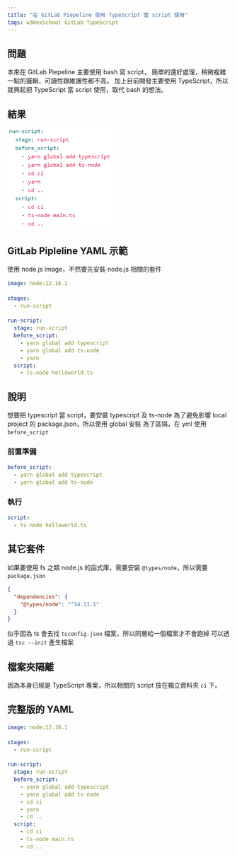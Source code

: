 ```yaml
---
title: "在 GitLab Piepeline 使用 TypeScript 當 script 使用"
tags: w3HexSchool GitLab TypeScript
---
```


## 問題

本來在 GitLab Piepeline 主要使用 bash 寫 script，
簡單的還好處理，稍微複雜一點的邏輯，可讀性跟維護性都不高。
加上目前開發主要使用 TypeScript，所以就興起把 TypeScript 當 script 使用，取代 bash 的想法。

## 結果

![](/assets/images/2020-12-19/2020-12-19-222427.png)

## GitLab Pipleline YAML 示範

使用 node.js image，不然要先安裝 node.js 相關的套件

```yml
image: node:12.16.1

stages:
  - run-script

run-script:
  stage: run-script
  before_script:
    - yarn global add typescript
    - yarn global add ts-node
    - yarn
  script:
    - ts-node helloworld.ts
```

## 說明

想要把 typescript 當 script，要安裝 typescript 及 ts-node
為了避免影響 local project 的 package.json，所以使用 global 安裝
為了區隔，在 yml 使用 `before_script`

### 前置準備

```yml
before_script:
  - yarn global add typescript
  - yarn global add ts-node
```

### 執行

```yml
script:
  - ts-node helloworld.ts
```

## 其它套件

如果要使用 fs 之類 node.js 的函式庫，需要安裝 `@types/node`，所以需要 `package.json`

```json
{
  "dependencies": {
    "@types/node": "^14.11.1"
  }
}
```

似乎因為 ts 會去找 `tsconfig.json` 檔案，所以同層給一個檔案才不會跑掉
可以透過 `tsc --init` 產生檔案

## 檔案夾隔離

因為本身已經是 TypeScript 專案，所以相關的 script 放在獨立資料夾 `ci` 下。

## 完整版的 YAML

```yml
image: node:12.16.1

stages:
  - run-script

run-script:
  stage: run-script
  before_script:
    - yarn global add typescript
    - yarn global add ts-node
    - cd ci
    - yarn
    - cd ..
  script:
    - cd ci
    - ts-node main.ts
    - cd ..
```
